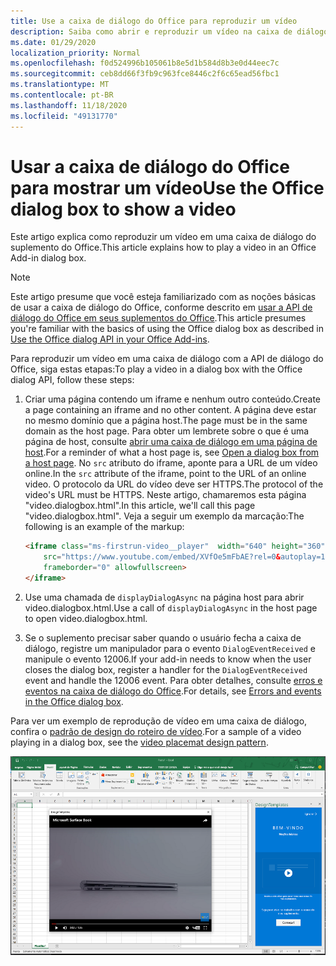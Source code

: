 ```yaml
---
title: Use a caixa de diálogo do Office para reproduzir um vídeo
description: Saiba como abrir e reproduzir um vídeo na caixa de diálogo do Office
ms.date: 01/29/2020
localization_priority: Normal
ms.openlocfilehash: f0d524996b105061b8e5d1b584d8b3e0d44eec7c
ms.sourcegitcommit: ceb8dd66f3fb9c963fce8446c2f6c65ead56fbc1
ms.translationtype: MT
ms.contentlocale: pt-BR
ms.lasthandoff: 11/18/2020
ms.locfileid: "49131770"
---
```

# <a name="use-the-office-dialog-box-to-show-a-video"></a><span data-ttu-id="699c1-103">Usar a caixa de diálogo do Office para mostrar um vídeo</span><span class="sxs-lookup"><span data-stu-id="699c1-103">Use the Office dialog box to show a video</span></span>

<span data-ttu-id="699c1-104">Este artigo explica como reproduzir um vídeo em uma caixa de diálogo do suplemento do Office.</span><span class="sxs-lookup"><span data-stu-id="699c1-104">This article explains how to play a video in an Office Add-in dialog box.</span></span>

> [!NOTE]
> <span data-ttu-id="699c1-105">Este artigo presume que você esteja familiarizado com as noções básicas de usar a caixa de diálogo do Office, conforme descrito em [usar a API de diálogo do Office em seus suplementos do Office](dialog-api-in-office-add-ins.md).</span><span class="sxs-lookup"><span data-stu-id="699c1-105">This article presumes you're familiar with the basics of using the Office dialog box as described in [Use the Office dialog API in your Office Add-ins](dialog-api-in-office-add-ins.md).</span></span>

<span data-ttu-id="699c1-106">Para reproduzir um vídeo em uma caixa de diálogo com a API de diálogo do Office, siga estas etapas:</span><span class="sxs-lookup"><span data-stu-id="699c1-106">To play a video in a dialog box with the Office dialog API, follow these steps:</span></span>

1. <span data-ttu-id="699c1-107">Criar uma página contendo um iframe e nenhum outro conteúdo.</span><span class="sxs-lookup"><span data-stu-id="699c1-107">Create a page containing an iframe and no other content.</span></span> <span data-ttu-id="699c1-108">A página deve estar no mesmo domínio que a página host.</span><span class="sxs-lookup"><span data-stu-id="699c1-108">The page must be in the same domain as the host page.</span></span> <span data-ttu-id="699c1-109">Para obter um lembrete sobre o que é uma página de host, consulte [abrir uma caixa de diálogo em uma página de host](dialog-api-in-office-add-ins.md#open-a-dialog-box-from-a-host-page).</span><span class="sxs-lookup"><span data-stu-id="699c1-109">For a reminder of what a host page is, see [Open a dialog box from a host page](dialog-api-in-office-add-ins.md#open-a-dialog-box-from-a-host-page).</span></span> <span data-ttu-id="699c1-110">No `src` atributo do iframe, aponte para a URL de um vídeo online.</span><span class="sxs-lookup"><span data-stu-id="699c1-110">In the `src` attribute of the iframe, point to the URL of an online video.</span></span> <span data-ttu-id="699c1-111">O protocolo da URL do vídeo deve ser HTTPS.</span><span class="sxs-lookup"><span data-stu-id="699c1-111">The protocol of the video's URL must be HTTPS.</span></span> <span data-ttu-id="699c1-112">Neste artigo, chamaremos esta página "video.dialogbox.html".</span><span class="sxs-lookup"><span data-stu-id="699c1-112">In this article, we'll call this page "video.dialogbox.html".</span></span> <span data-ttu-id="699c1-113">Veja a seguir um exemplo da marcação:</span><span class="sxs-lookup"><span data-stu-id="699c1-113">The following is an example of the markup:</span></span>

    ```HTML
    <iframe class="ms-firstrun-video__player"  width="640" height="360"
        src="https://www.youtube.com/embed/XVfOe5mFbAE?rel=0&autoplay=1"
        frameborder="0" allowfullscreen>
    </iframe>
    ```

2. <span data-ttu-id="699c1-114">Use uma chamada de `displayDialogAsync` na página host para abrir video.dialogbox.html.</span><span class="sxs-lookup"><span data-stu-id="699c1-114">Use a call of `displayDialogAsync` in the host page to open video.dialogbox.html.</span></span>
3. <span data-ttu-id="699c1-115">Se o suplemento precisar saber quando o usuário fecha a caixa de diálogo, registre um manipulador para o evento `DialogEventReceived` e manipule o evento 12006.</span><span class="sxs-lookup"><span data-stu-id="699c1-115">If your add-in needs to know when the user closes the dialog box, register a handler for the `DialogEventReceived` event and handle the 12006 event.</span></span> <span data-ttu-id="699c1-116">Para obter detalhes, consulte [erros e eventos na caixa de diálogo do Office](dialog-handle-errors-events.md).</span><span class="sxs-lookup"><span data-stu-id="699c1-116">For details, see [Errors and events in the Office dialog box](dialog-handle-errors-events.md).</span></span>

<span data-ttu-id="699c1-117">Para ver um exemplo de reprodução de vídeo em uma caixa de diálogo, confira o [padrão de design do roteiro de vídeo](../design/first-run-experience-patterns.md#video-placemat).</span><span class="sxs-lookup"><span data-stu-id="699c1-117">For a sample of a video playing in a dialog box, see the [video placemat design pattern](../design/first-run-experience-patterns.md#video-placemat).</span></span>

![Captura de tela mostrando um vídeo reproduzindo em uma caixa de diálogo de suplemento na frente do Excel](../images/video-placemats-dialog-open.png)
